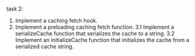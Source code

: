 


task 2:
1. Implement a caching fetch hook.
2. Implement a preloading caching fetch function.
3.1 Implement a serializeCache function that serializes the cache to a string.
3.2 Implement an initializeCache function that initializes the cache from a serialized cache string.
